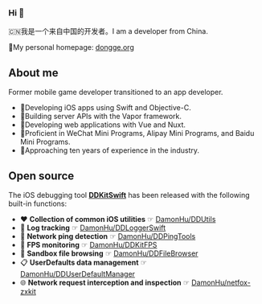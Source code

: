 ### Hi 👋

🇨🇳我是一个来自中国的开发者。I am a developer from China. 

🎉My personal homepage: [dongge.org](https://dongge.org)

## About me

Former mobile game developer transitioned to an app developer. 

* 📱Developing iOS apps using Swift and Objective-C.
* 📡Building server APIs with the Vapor framework.
* 🧭Developing web applications with Vue and Nuxt.
* 🔌Proficient in WeChat Mini Programs, Alipay Mini Programs, and Baidu Mini Programs.
* 🚩Approaching ten years of experience in the industry. 

## Open source

The iOS debugging tool **[DDKitSwift](https://github.com/DamonHu/DDKitSwift)** has been released with the following built-in functions:  

* ♥️ **Collection of common iOS utilities** ☞ [DamonHu/DDUtils](https://github.com/DamonHu/DDUtils)  
* 🐛 **Log tracking** ☞ [DamonHu/DDLoggerSwift](https://github.com/DamonHu/DDLoggerSwift)  
* 📶 **Network ping detection** ☞ [DamonHu/DDPingTools](https://github.com/DamonHu/DDPingTools)  
* 📱 **FPS monitoring** ☞ [DamonHu/DDKitFPS](https://github.com/DamonHu/DDKitFPS)
* 📂 **Sandbox file browsing** ☞ [DamonHu/DDFileBrowser](https://github.com/DamonHu/DDFileBrowser)  
* 📋 **UserDefaults data management** ☞ [DamonHu/DDUserDefaultManager](https://github.com/DamonHu/DDUserDefaultManager)  
* 🌐 **Network request interception and inspection** ☞ [DamonHu/netfox-zxkit](https://github.com/DamonHu/netfox-zxkit)

